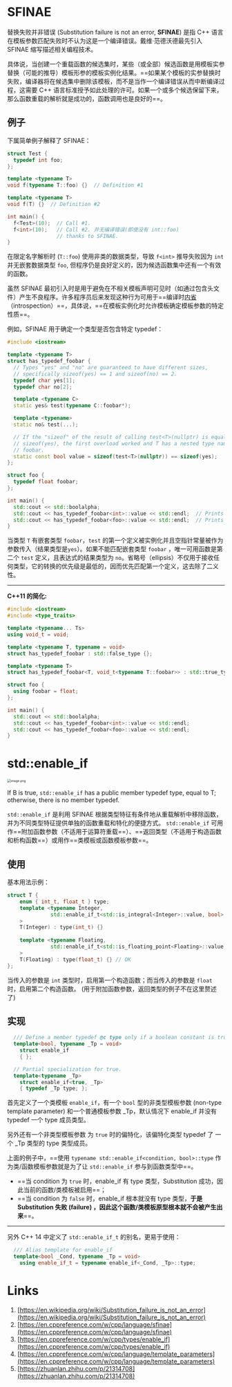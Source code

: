 # SFINAE
替换失败并非错误 (Substitution failure is not an error, **SFINAE**) 是指 C++ 语言在模板参数匹配失败时不认为这是一个编译错误。戴维·范德沃德最先引入 SFINAE 缩写描述相关编程技术。


具体说，当创建一个重载函数的候选集时，某些（或全部）候选函数是用模板实参替换（可能的推导）模板形参的模板实例化结果。==如果某个模板的实参替换时失败，编译器将在候选集中删除该模板，而不是当作一个编译错误从而中断编译过程，这需要 C++ 语言标准授予如此处理的许可。如果一个或多个候选保留下来，那么函数重载的解析就是成功的，函数调用也是良好的==。


## 例子
下属简单例子解释了 SFINAE：
```cpp
struct Test {
  typedef int foo;
};

template <typename T>
void f(typename T::foo) {}  // Definition #1

template <typename T>
void f(T) {}  // Definition #2

int main() {
  f<Test>(10);  // Call #1.
  f<int>(10);   // Call #2. 并无编译错误(即使没有 int::foo)
                // thanks to SFINAE.
}
```
在限定名字解析时 (`T::foo`) 使用非类的数据类型，导致 `f<int>` 推导失败因为 `int` 并无嵌套数据类型 `foo`, 但程序仍是良好定义的，因为候选函数集中还有一个有效的函数。


虽然 SFINAE 最初引入时是用于避免在不相关模板声明可见时（如通过包含头文件）产生不良程序。许多程序员后来发现这种行为可用于==编译时[内省](https://zh.wikipedia.org/wiki/%E5%86%85%E7%9C%81_(%E8%AE%A1%E7%AE%97%E6%9C%BA%E7%A7%91%E5%AD%A6))（introspection）==，具体说，==在模板实例化时允许模板确定模板参数的特定性质==。


例如，SFINAE 用于确定一个类型是否包含特定 typedef：
```cpp
#include <iostream>

template <typename T>
struct has_typedef_foobar {
  // Types "yes" and "no" are guaranteed to have different sizes,
  // specifically sizeof(yes) == 1 and sizeof(no) == 2.
  typedef char yes[1];
  typedef char no[2];

  template <typename C>
  static yes& test(typename C::foobar*);

  template <typename>
  static no& test(...);

  // If the "sizeof" of the result of calling test<T>(nullptr) is equal to
  // sizeof(yes), the first overload worked and T has a nested type named
  // foobar.
  static const bool value = sizeof(test<T>(nullptr)) == sizeof(yes);
};

struct foo {
  typedef float foobar;
};

int main() {
  std::cout << std::boolalpha;
  std::cout << has_typedef_foobar<int>::value << std::endl;  // Prints false
  std::cout << has_typedef_foobar<foo>::value << std::endl;  // Prints true
}
```
当类型 `T` 有嵌套类型 `foobar`，`test` 的第一个定义被实例化并且空指针常量被作为参数传入（结果类型是`yes`）。如果不能匹配嵌套类型 `foobar` ，唯一可用函数是第二个 `test` 定义，且表达式的结果类型为 `no`。省略号（ellipsis）不仅用于接收任何类型，它的转换的优先级是最低的，因而优先匹配第一个定义，这去除了二义性。

---

**C++11 的简化:**

```cpp
#include <iostream>
#include <type_traits>

template <typename... Ts>
using void_t = void;

template <typename T, typename = void>
struct has_typedef_foobar : std::false_type {};

template <typename T>
struct has_typedef_foobar<T, void_t<typename T::foobar>> : std::true_type {};

struct foo {
  using foobar = float;
};

int main() {
  std::cout << std::boolalpha;
  std::cout << has_typedef_foobar<int>::value << std::endl;
  std::cout << has_typedef_foobar<foo>::value << std::endl;
}
```


# std::enable_if
<img src="https://littleneko.oss-cn-beijing.aliyuncs.com/img/1637689647209-3cfa8a13-07f2-41fb-8274-0c00a54ebeed.png" alt="image.png" style="zoom:50%;" />

If B is true, `std::enable_if` has a public member typedef type, equal to T; otherwise, there is no member typedef.

`std::enable_if` 是利用 SFINAE 根据类型特征有条件地从重载解析中移除函数，并为不同类型特征提供单独的函数重载和特化的便捷方式。 `std::enable_if` 可用作==附加函数参数（不适用于运算符重载==）、==返回类型（不适用于构造函数和析构函数==）或用作==类模板或函数模板参数==。


## 使用
基本用法示例：
```cpp
struct T {
    enum { int_t, float_t } type;
    template <typename Integer,
              std::enable_if_t<std::is_integral<Integer>::value, bool> = true
    >
    T(Integer) : type(int_t) {}
 
    template <typename Floating,
              std::enable_if_t<std::is_floating_point<Floating>::value, bool> = true
    >
    T(Floating) : type(float_t) {} // OK
};
```
当传入的参数是 `int` 类型时，启用第一个构造函数；而当传入的参数是 `float` 时，启用第二个构造函数。
(用于附加函数参数，返回类型的例子不在这里赘述了)


## 实现
```cpp
  /// Define a member typedef @c type only if a boolean constant is true.
  template<bool, typename _Tp = void>
    struct enable_if
    { };

  // Partial specialization for true.
  template<typename _Tp>
    struct enable_if<true, _Tp>
    { typedef _Tp type; };
```
首先定义了一个类模板 `enable_if`，有一个 `bool` 型的非类型模板参数 (non-type template parameter) 和一个普通模板参数 \_Tp，默认情况下 enable_if 并没有 typedef 一个 type 成员类型。

另外还有一个非类型模板参数 为 `true` 时的偏特化，该偏特化类型 typedef 了 一个 \_Tp 类型的 type 类型成员。


上面的例子中，==使用 `typename std::enable_if<condition, bool>::type` 作为类/函数模板参数就是为了让 `std::enable_if` 参与到函数类型中==。

- ==当 condition 为 `true` 时，enable_if 有 type 类型，Substitution 成功，因此当前的函数/类模板被启用==；
- ==当 condition 为 `false` 时，enable_if 根本就没有 type 类型，**于是 Substitution 失败 (failure) ，因此这个函数/类模板原型根本就不会被产生出来**==。

---

另外 C++ 14 中定义了 `std::enable_if_t`  的别名，更易于使用：
```cpp
  /// Alias template for enable_if
  template<bool _Cond, typename _Tp = void>
    using enable_if_t = typename enable_if<_Cond, _Tp>::type;
```


# Links

1. [https://en.wikipedia.org/wiki/Substitution_failure_is_not_an_error](https://en.wikipedia.org/wiki/Substitution_failure_is_not_an_error)
1. [https://en.cppreference.com/w/cpp/language/sfinae](https://en.cppreference.com/w/cpp/language/sfinae)
1. [https://en.cppreference.com/w/cpp/types/enable_if](https://en.cppreference.com/w/cpp/types/enable_if)
1. [https://en.cppreference.com/w/cpp/language/template_parameters](https://en.cppreference.com/w/cpp/language/template_parameters)
1. [https://zhuanlan.zhihu.com/p/21314708](https://zhuanlan.zhihu.com/p/21314708)
